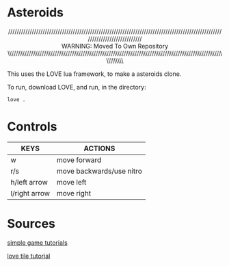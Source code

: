 # Asteroids

<p align="center" color="color:Tomato"> ////////////////////////////////////////////////////////////////////////////////////////////////////////////////////////////<br> WARNING: Moved To Own Repository<br> \\\\\\\\\\\\\\\\\\\\\\\\\\\\\\\\\\\\\\\\\\\\\\\\\\\\\\\\\\\\\\\\\\\\\\\\\\\\\\\\\\\\\\\\\\\\\\\\\\\\\\\\\\\\\\\\\\\\\\\\\\\\ </p>

This uses the LOVE lua framework, to make a asteroids clone.

To run, download LOVE, and run, in the directory:

```Code
love .
```


# Controls

| KEYS | ACTIONS |
|---|---|
| w | move forward |
| r/s | move backwards/use nitro |
| h/left arrow | move left |
| l/right arrow | move right |


# Sources

[simple game tutorials](https://simplegametutorials.github.io/love/)

[love tile tutorial](https://github.com/kikito/love-tile-tutorial)

